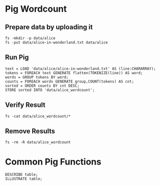 # Pig Wordcount

## Prepare data by uploading it

    fs -mkdir -p data/alice
    fs -put data/alice-in-wonderland.txt data/alice

## Run Pig

    text = LOAD 'data/alice/alice-in-wonderland.txt' AS (line:CHARARRAY);
    tokens = FOREACH text GENERATE flatten(TOKENIZE(line)) AS word;
    words = GROUP tokens BY word;
    counts = FOREACH words GENERATE group,COUNT(tokens) AS cnt;
    sorted = ORDER counts BY cnt DESC;
    STORE sorted INTO 'data/alice_wordcount';

## Verify Result

    fs -cat data/alice_wordcount/*

## Remove Results

    fs -rm -R data/alice_wordcount

# Common Pig Functions

    DESCRIBE table;
    ILLUSTRATE table;

